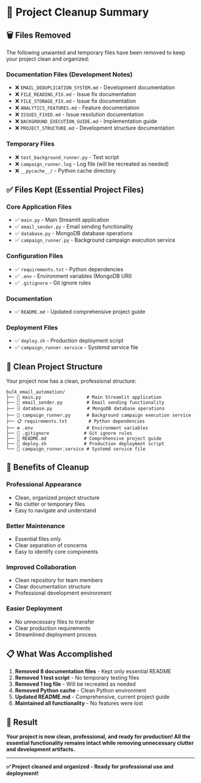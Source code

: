 # 🧹 Project Cleanup Summary

## 🗑️ **Files Removed**

The following unwanted and temporary files have been removed to keep your project clean and organized:

### **Documentation Files (Development Notes)**
- ❌ `EMAIL_DEDUPLICATION_SYSTEM.md` - Development documentation
- ❌ `FILE_READING_FIX.md` - Issue fix documentation
- ❌ `FILE_STORAGE_FIX.md` - Issue fix documentation
- ❌ `ANALYTICS_FEATURES.md` - Feature documentation
- ❌ `ISSUES_FIXED.md` - Issue resolution documentation
- ❌ `BACKGROUND_EXECUTION_GUIDE.md` - Implementation guide
- ❌ `PROJECT_STRUCTURE.md` - Development structure documentation

### **Temporary Files**
- ❌ `test_background_runner.py` - Test script
- ❌ `campaign_runner.log` - Log file (will be recreated as needed)
- ❌ `__pycache__/` - Python cache directory

## ✅ **Files Kept (Essential Project Files)**

### **Core Application Files**
- ✅ `main.py` - Main Streamlit application
- ✅ `email_sender.py` - Email sending functionality
- ✅ `database.py` - MongoDB database operations
- ✅ `campaign_runner.py` - Background campaign execution service

### **Configuration Files**
- ✅ `requirements.txt` - Python dependencies
- ✅ `.env` - Environment variables (MongoDB URI)
- ✅ `.gitignore` - Git ignore rules

### **Documentation**
- ✅ `README.md` - Updated comprehensive project guide

### **Deployment Files**
- ✅ `deploy.sh` - Production deployment script
- ✅ `campaign_runner.service` - Systemd service file

## 🎯 **Clean Project Structure**

Your project now has a clean, professional structure:

```
bulk_email_automation/
├── 📱 main.py                 # Main Streamlit application
├── 📧 email_sender.py         # Email sending functionality
├── 🗄️ database.py             # MongoDB database operations
├── 🔄 campaign_runner.py      # Background campaign execution service
├── 📋 requirements.txt        # Python dependencies
├── ⚙️ .env                    # Environment variables
├── 🚫 .gitignore             # Git ignore rules
├── 📖 README.md              # Comprehensive project guide
├── 🚀 deploy.sh              # Production deployment script
└── 🔧 campaign_runner.service # Systemd service file
```

## 🚀 **Benefits of Cleanup**

### **Professional Appearance**
- Clean, organized project structure
- No clutter or temporary files
- Easy to navigate and understand

### **Better Maintenance**
- Essential files only
- Clear separation of concerns
- Easy to identify core components

### **Improved Collaboration**
- Clean repository for team members
- Clear documentation structure
- Professional development environment

### **Easier Deployment**
- No unnecessary files to transfer
- Clear production requirements
- Streamlined deployment process

## 📋 **What Was Accomplished**

1. **Removed 8 documentation files** - Kept only essential README
2. **Removed 1 test script** - No temporary testing files
3. **Removed 1 log file** - Will be recreated as needed
4. **Removed Python cache** - Clean Python environment
5. **Updated README.md** - Comprehensive, current project guide
6. **Maintained all functionality** - No features were lost

## 🎉 **Result**

**Your project is now clean, professional, and ready for production! All the essential functionality remains intact while removing unnecessary clutter and development artifacts.**

---

**✅ Project cleaned and organized - Ready for professional use and deployment!**
